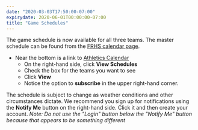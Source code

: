 ```yaml
---
date: "2020-03-03T17:50:00-07:00"
expirydate: 2020-06-01T00:00:00-07:00
title: "Game Schedules"
---
```


The game schedule is now available for all three teams. The master schedule can
be found from the [FRHS calendar page][frh-schedules].

<!--more-->

* Near the bottom is a link to [Athletics Calendar][athletic schedules]
    * On the right-hand side, click **View Schedules**
    * Check the box for the teams you want to see
    * Click **View**
    * Notice the option to **subscribe** in the upper right-hand corner.

The schedule is subject to change as weather conditions and other circumstances
dictate. We recommend you sign up for notifications using the **Notify Me**
button on the right-hand side. Click it and then create your account. *Note: Do
not use the "Login" button below the "Notify Me" button because that appears to
be something different*

[frh-schedules]: https://frh.psdschools.org/calendars-and-schedules
[athletic schedules]: http://www.frontrangeleague.org/g5-bin/client.cgi?G5genie=812&school_id=5
